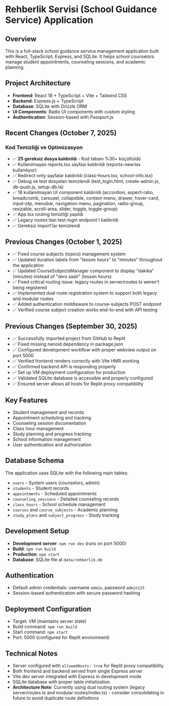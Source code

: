# Rehberlik Servisi (School Guidance Service) Application

## Overview
This is a full-stack school guidance service management application built with React, TypeScript, Express, and SQLite. It helps school counselors manage student appointments, counseling sessions, and academic planning.

## Project Architecture
- **Frontend**: React 18 + TypeScript + Vite + Tailwind CSS
- **Backend**: Express.js + TypeScript
- **Database**: SQLite with Drizzle ORM
- **UI Components**: Radix UI components with custom styling
- **Authentication**: Session-based with Passport.js

## Recent Changes (October 7, 2025)
### Kod Temizliği ve Optimizasyon
- ✅ **25 gereksiz dosya kaldırıldı** - Kod tabanı %30+ küçültüldü
- ✅ Kullanılmayan reports.tsx sayfası kaldırıldı (reports-new.tsx kullanılıyor)
- ✅ Redirect-only sayfalar kaldırıldı (class-hours.tsx, school-info.tsx)
- ✅ Debug ve test dosyaları temizlendi (test_login.html, create-admin.js, db-push.js, setup-db.ts)
- ✅ 18 kullanılmayan UI component kaldırıldı (accordion, aspect-ratio, breadcrumb, carousel, collapsible, context-menu, drawer, hover-card, input-otp, menubar, navigation-menu, pagination, radio-group, resizable, scroll-area, slider, toggle, toggle-group)
- ✅ App.tsx routing temizliği yapıldı
- ✅ Legacy routes'dan test-login endpoint'i kaldırıldı
- ✅ Gereksiz import'lar temizlendi

## Previous Changes (October 1, 2025)
- ✅ Fixed course subjects (topics) management system
- ✅ Updated duration labels from "lesson hours" to "minutes" throughout the application
- ✅ Updated CourseSubjectsManager component to display "dakika" (minutes) instead of "ders saati" (lesson hours)
- ✅ Fixed critical routing issue: legacy routes in server/routes.ts weren't being registered
- ✅ Implemented dual route registration system to support both legacy and modular routes
- ✅ Added authentication middleware to course-subjects POST endpoint
- ✅ Verified course subject creation works end-to-end with API testing

## Previous Changes (September 30, 2025)
- ✅ Successfully imported project from GitHub to Replit
- ✅ Fixed missing nanoid dependency in package.json
- ✅ Configured development workflow with proper webview output on port 5000
- ✅ Verified frontend renders correctly with Vite HMR working
- ✅ Confirmed backend API is responding properly
- ✅ Set up VM deployment configuration for production
- ✅ Validated SQLite database is accessible and properly configured
- ✅ Ensured server allows all hosts for Replit proxy compatibility

## Key Features
- Student management and records
- Appointment scheduling and tracking
- Counseling session documentation
- Class hour management
- Study planning and progress tracking
- School information management
- User authentication and authorization

## Database Schema
The application uses SQLite with the following main tables:
- `users` - System users (counselors, admin)
- `students` - Student records
- `appointments` - Scheduled appointments
- `counseling_sessions` - Detailed counseling records
- `class_hours` - School schedule management
- `courses` and `course_subjects` - Academic planning
- `study_plans` and `subject_progress` - Study tracking

## Development Setup
- **Development server**: `npm run dev` (runs on port 5000)
- **Build**: `npm run build`
- **Production**: `npm start`
- **Database**: SQLite file at `data/rehberlik.db`

## Authentication
- Default admin credentials: username `admin`, password `admin123`
- Session-based authentication with secure password hashing

## Deployment Configuration
- Target: VM (maintains server state)
- Build command: `npm run build`
- Start command: `npm start`
- Port: 5000 (configured for Replit environment)

## Technical Notes
- Server configured with `allowedHosts: true` for Replit proxy compatibility
- Both frontend and backend served from single Express server
- Vite dev server integrated with Express in development mode
- SQLite database with proper table initialization
- **Architecture Note**: Currently using dual routing system (legacy server/routes.ts and modular routes/index.ts) - consider consolidating in future to avoid duplicate route definitions